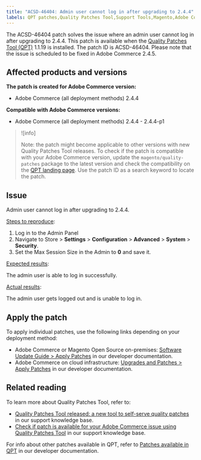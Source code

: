 ```yaml
---
title: "ACSD-46404: Admin user cannot log in after upgrading to 2.4.4"
labels: QPT patches,Quality Patches Tool,Support Tools,Magento,Adobe Commerce,cloud infrastructure,on-premises,QPT 1.1.19,admin user,login,upgrade,Admin Panel,2.4.1,2.4.1-p1
---
```


The ACSD-46404 patch solves the issue where an admin user cannot log in after upgrading to 2.4.4. This patch is available when the [Quality Patches Tool (QPT)](https://support.magento.com/hc/en-us/articles/360047139492) 1.1.19 is installed. The patch ID is ACSD-46404. Please note that the issue is scheduled to be fixed in Adobe Commerce 2.4.5.

## Affected products and versions

**The patch is created for Adobe Commerce version:**

* Adobe Commerce (all deployment methods) 2.4.4

**Compatible with Adobe Commerce versions:**

* Adobe Commerce (all deployment methods) 2.4.4 - 2.4.4-p1

>![info]
>
>Note: the patch might become applicable to other versions with new Quality Patches Tool releases. To check if the patch is compatible with your Adobe Commerce version, update the `magento/quality-patches` package to the latest version and check the compatibility on the [QPT landing page](https://devdocs.magento.com/quality-patches/tool.html#patch-grid). Use the patch ID as a search keyword to locate the patch.

## Issue

Admin user cannot log in after upgrading to 2.4.4.

<ins>Steps to reproduce</ins>:

1. Log in to the Admin Panel
1. Navigate to Store > **Settings** > **Configuration** > **Advanced** > **System** > **Security**.
1. Set the Max Session Size in the Admin to **0** and save it.

<ins>Expected results</ins>:

The admin user is able to log in successfully.

<ins>Actual results</ins>:

The admin user gets logged out and is unable to log in.

## Apply the patch

To apply individual patches, use the following links depending on your deployment method:

* Adobe Commerce or Magento Open Source on-premises: [Software Update Guide > Apply Patches](https://devdocs.magento.com/guides/v2.4/comp-mgr/patching/mqp.html) in our developer documentation.
* Adobe Commerce on cloud infrastructure: [Upgrades and Patches > Apply Patches](https://devdocs.magento.com/cloud/project/project-patch.html) in our developer documentation.

## Related reading

To learn more about Quality Patches Tool, refer to:

* [Quality Patches Tool released: a new tool to self-serve quality patches](https://support.magento.com/hc/en-us/articles/360047139492) in our support knowledge base.
* [Check if patch is available for your Adobe Commerce issue using Quality Patches Tool](https://support.magento.com/hc/en-us/articles/360047125252) in our support knowledge base.

For info about other patches available in QPT, refer to [Patches available in QPT](https://devdocs.magento.com/quality-patches/tool.html#patch-grid) in our developer documentation.
